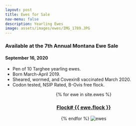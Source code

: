 ```yaml
---
layout: post
title: Ewes for Sale
nav-menu: false
description: Yearling Ewes
image: assets/images/ewes/IMG_1789.JPG
---
```

<h3>Available at the 7th Annual Montana Ewe Sale</h3>
<h4>September 16, 2020</h4>

* Pen of 10 Targhee yearling ewes.
* Born March-April 2019.
* Sheared, wormed, and Covexin8 vaccinated March 2020.
* Codon tested, NSIP Rated, B-Ovis free flock.

<div class="rams">
  <article>
    <header class="major">
        {% for ewe in site.ewes %}
            <h3><a href="{{ ewe.url }}">Flock# {{ ewe.flock }} <span class="icon fa-file-pdf-o" /></a></h3>
        {% endfor %}
        <img src="/assets/images/ewes/IMG_1791.JPG" alt="ewes" />
     </header>   
 </article>    
</div>

